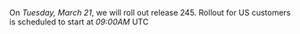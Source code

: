 On *Tuesday, March 21*, we will roll out release 245. Rollout for US customers is scheduled to start at *09:00AM* UTC
